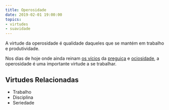 ```yaml
---
title: Operosidade
date: 2019-02-01 19:00:00
topics: 
- virtudes
- suavidade
---
```


A virtude da operosidade é qualidade daqueles que se mantém em trabalho e
produtividade.

Nos dias de hoje onde ainda reinam [os vícios](/vicios) da
[preguiça](/vicios/preguica) e [ociosidade](/vicios/ociosidade), a operosidade é
uma importante virtude a se trabalhar.

## Virtudes Relacionadas
* Trabalho
* Disciplina
* Seriedade

